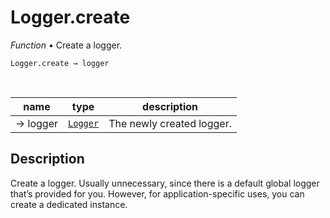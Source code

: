 # Logger.create

_Function_ &bull; Create a logger.

<pre><code>Logger.create &rarr; logger</code></pre>
<br>

| name | type | description |
|------|------|-------------|
|&rarr; logger|[`Logger`][logger]|The newly created logger.|


## Description

Create a logger. Usually unnecessary, since there is a default global logger that’s provided for you. However, for application-specific uses, you can create a dedicated instance.


[logger]: #